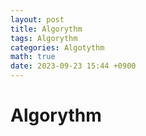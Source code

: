 ```yaml
---
layout: post
title: Algorythm
tags: Algorythm
categories: Algotythm
math: true
date: 2023-09-23 15:44 +0900
---
```

# Algorythm

